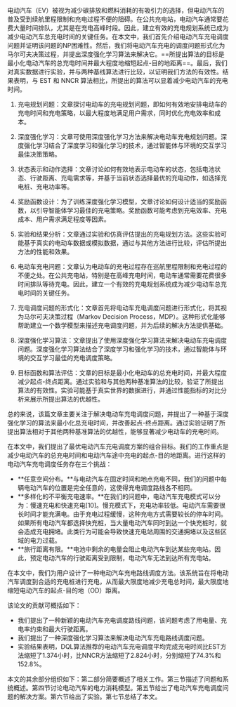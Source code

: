 电动汽车（EV）被视为减少碳排放和燃料消耗的有吸引力的选择，但电动汽车的普及受到续航里程限制和充电过程不便的阻碍。在公共充电站，电动汽车通常要花费大量时间排队，尤其是在充电高峰时段。因此，建立有效的充电规划系统已成为减少电动汽车总充电时间的关键任务。在本文中，我们首先介绍电动汽车充电调度问题并证明该问题的NP困难性。然后，我们将电动汽车充电的调度问题形式化为马尔可夫决策过程，并提出深度强化学习算法来解决它。==所提出算法的目标是最小化电动汽车的总充电时间并最大程度地缩短起点-目的地距离==。最后，我们对真实数据进行实验，并与两种基线算法进行比较，以证明我们方法的有效性。结果表明，与 EST 和 NNCR 算法相比，所提出的算法可以显着减少电动汽车的充电时间。



1. 充电规划问题：文章探讨电动车的充电规划问题，即如何有效地安排电动车的充电时间和充电策略，以最大程度地满足用户需求，同时优化充电效率和成本。
2. 深度强化学习：文章可使用深度强化学习方法来解决电动车充电规划问题。深度强化学习结合了深度学习和强化学习的技术，通过智能体与环境的交互学习最佳决策策略。
3. 状态表示和动作选择：文章讨论如何有效地表示电动车的状态，包括电池状态、行驶距离、充电需求等，并基于当前状态选择最优的充电动作，如选择充电桩、充电功率等。
4. 奖励函数设计：为了训练深度强化学习模型，文章讨论如何设计适当的奖励函数，以引导智能体学习最佳的充电策略。奖励函数可能考虑到充电效率、充电成本、用户需求满足程度等因素。
5. 实验和结果分析：文章通过实验和仿真评估提出的充电规划方法。这些实验可能基于真实的电动车数据或模拟数据，通过与其他方法进行比较，评估所提出方法的性能和效果。



1. 电动车充电问题：文章认为电动车的充电过程存在巡航里程限制和充电过程的不便之处。在公共充电站，特别是在高峰充电时间，电动车通常需要花费很多时间排队等待充电。因此，建立一个有效的充电规划系统成为减少电动车总充电时间的关键任务。
2. 充电调度问题的形式化：文章首先将电动车充电调度问题进行形式化，将其视为马尔可夫决策过程（Markov Decision Process，MDP）。这种形式化能够帮助建立一个数学模型来描述充电调度问题，并为后续的解决方法提供基础。
3. 深度强化学习算法：文章提出了使用深度强化学习算法来解决电动车充电调度问题。深度强化学习算法结合了深度学习和强化学习的技术，通过智能体与环境的交互学习最佳的充电调度策略。
4. 目标函数和算法评估：文章的目标是最小化电动车的总充电时间，并最大程度减少起点-终点距离。通过实验和与其他两种基准算法的比较，验证了所提出算法的有效性。实验可能基于真实世界的数据进行，并通过性能指标的对比分析来展示所提出算法的优越性。

总的来说，该篇文章主要关注于解决电动车充电调度问题，并提出了一种基于深度强化学习的算法来最小化总充电时间，并改善起点-终点距离。通过实验证明了所提出算法相对于其他两种基准算法的优越性，能够显著减少电动车的充电时间。



在本文中，我们提出了最优电动汽车充电调度方案的组合目标。我们的工作重点是减少电动汽车的总充电时间和电动汽车途中充电的起点-目的地距离。进行这样的电动汽车充电调度任务存在三个挑战：

- **任意空间分布。**与电动汽车在固定时间和地点充电不同，我们的问题中每辆电动汽车的位置是完全任意的，这使得充电调度路线各不相同。
- **多样化的不平衡充电速率。**在我们的问题中，电动汽车充电模式可以分为：慢速充电和快速充电[10]。慢充模式下，充电功率较低。电动汽车需要很长时间才能充满电。由于充电过程缓慢，这种充电方式需要较长的停车时间。如果所有电动汽车都选择快充桩，当大量电动汽车同时到达一个快充桩时，就会造成充电拥堵。此类行为可能会导致快速充电站周围的交通拥堵以及这些区域的电力过载。
- **旅行距离有限。**电池中剩余的电量会阻止电动汽车到达某些充电站。因此，预定电动汽车的行驶距离受到限制，电动汽车无法到达所有充电站。



在本文中，我们为用户设计了一种电动汽车充电路线调度方法。该系统旨在将电动汽车调度到合适的充电桩进行充电，从而最大限度地减少充电总时间，最大限度地缩短电动汽车的起点-目的地（OD）距离。

该论文的贡献可概括如下：

- 我们提出了一种新颖的电动汽车充电调度路线问题，该问题考虑了用电量、充电率约束和最大行驶距离。
- 我们提出了一种深度强化学习算法来解决电动汽车充电路线调度问题。
- 实验结果表明，DQL算法推荐的电动汽车充电调度平均完成充电时间比EST方法缩短了1.374小时，比NNCR方法缩短了2.824小时，分别缩短了74.3%和152.8%。



本文的其余部分组织如下：第二部分简要概述了相关工作。第三节描述了问题和系统概述。第四节讨论电动汽车的电力消耗模型。第五节给出了电动汽车充电调度问题的解决方案。第六节给出了实验。第七节总结了本文。